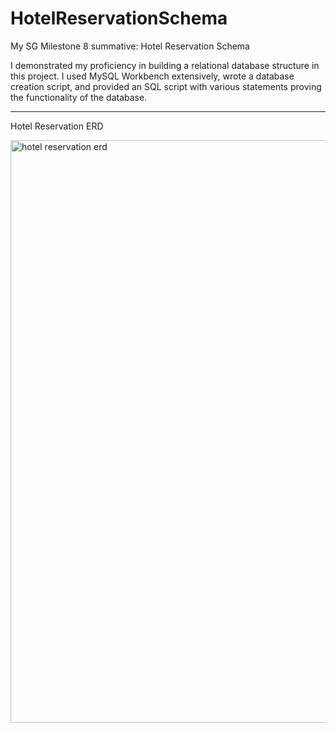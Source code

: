 # HotelReservationSchema
My SG Milestone 8 summative:  Hotel Reservation Schema

I demonstrated my proficiency in building a relational database structure in this project.  I used MySQL Workbench extensively, wrote a database creation script, and provided an SQL script with various statements proving the functionality of the database.

________________________________________________________________________________________________________________

Hotel Reservation ERD

<img width="932" alt="hotel reservation erd" src="https://user-images.githubusercontent.com/30512121/44377959-01c8fc00-a4cd-11e8-8412-433b1d7c1d52.png">

